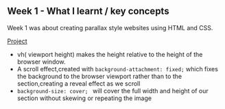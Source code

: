 ## Week 1 - What I learnt / key concepts

Week 1 was about creating parallax style websites using HTML and CSS.

[Project ](https://sally-hart-2051.superhi.com/)


- vh( viewport height) makes the height relative to the height of the browser window.
- A scroll effect,created with `background-attachment: fixed;`  which fixes the background to the browser viewport rather than to the section,creating a reveal effect as we scroll
- `background-size: cover; ` will cover the full width and height of our section without skewing or repeating the image

